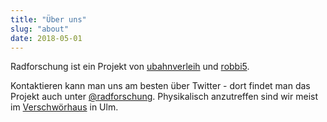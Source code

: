 ```yaml
---
title: "Über uns"
slug: "about"
date: 2018-05-01
---
```


Radforschung ist ein Projekt von [ubahnverleih](https://blattspinat.com) und [robbi5](https://robbi5.de).

Kontaktieren kann man uns am besten über Twitter - dort findet man das Projekt auch unter [@radforschung](https://twitter.com/radforschung). Physikalisch anzutreffen sind wir meist im [Verschwörhaus](https://verschwoerhaus.de) in Ulm.